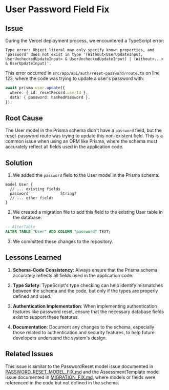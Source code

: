 # User Password Field Fix

## Issue

During the Vercel deployment process, we encountered a TypeScript error:

```
Type error: Object literal may only specify known properties, and 'password' does not exist in type '(Without<UserUpdateInput, UserUncheckedUpdateInput> & UserUncheckedUpdateInput) | (Without<...> & UserUpdateInput)'.
```

This error occurred in `src/app/api/auth/reset-password/route.ts` on line 123, where the code was trying to update a user's password with:

```typescript
await prisma.user.update({
  where: { id: resetRecord.userId },
  data: { password: hashedPassword },
});
```

## Root Cause

The User model in the Prisma schema didn't have a `password` field, but the reset-password route was trying to update this non-existent field. This is a common issue when using an ORM like Prisma, where the schema must accurately reflect all fields used in the application code.

## Solution

1. We added the `password` field to the User model in the Prisma schema:

```prisma
model User {
  // ... existing fields
  password              String?
  // ... other fields
}
```

2. We created a migration file to add this field to the existing User table in the database:

```sql
-- AlterTable
ALTER TABLE "User" ADD COLUMN "password" TEXT;
```

3. We committed these changes to the repository.

## Lessons Learned

1. **Schema-Code Consistency**: Always ensure that the Prisma schema accurately reflects all fields used in the application code.

2. **Type Safety**: TypeScript's type checking can help identify mismatches between the schema and the code, but only if the types are properly defined and used.

3. **Authentication Implementation**: When implementing authentication features like password reset, ensure that the necessary database fields exist to support these features.

4. **Documentation**: Document any changes to the schema, especially those related to authentication and security features, to help future developers understand the system's design.

## Related Issues

This issue is similar to the PasswordReset model issue documented in [PASSWORD_RESET_MODEL_FIX.md](./PASSWORD_RESET_MODEL_FIX.md) and the AssessmentTemplate model issue documented in [MIGRATION_FIX.md](./MIGRATION_FIX.md), where models or fields were referenced in the code but not defined in the schema.